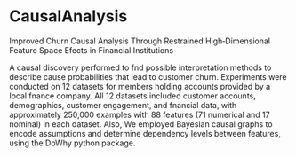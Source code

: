 # CausalAnalysis
Improved Churn Causal Analysis Through Restrained  High‑Dimensional Feature Space Efects in Financial Institutions

A causal discovery performed to fnd possible interpretation methods to describe cause probabilities that lead to customer churn.
Experiments were conducted on 12 datasets for members holding accounts provided by a local fnance company. All 12 datasets included customer accounts, demographics, customer engagement, and fnancial data, with approximately 250,000 examples with 88 features (71 numerical and 17 nominal) in each dataset. Also, We employed Bayesian causal graphs to encode assumptions and determine dependency levels between features, using the DoWhy python package. 

